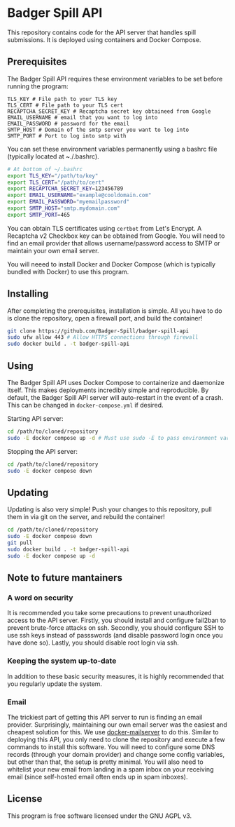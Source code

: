 # Badger Spill API

This repository contains code for the API server that handles spill submissions. It is deployed using containers and Docker Compose.

## Prerequisites

The Badger Spill API requires these environment variables to be set before running the program:

```
TLS_KEY # File path to your TLS key
TLS_CERT # File path to your TLS cert
RECAPTCHA_SECRET_KEY # Recaptcha secret key obtaineed from Google
EMAIL_USERNAME # email that you want to log into
EMAIL_PASSWORD # password for the email
SMTP_HOST # Domain of the smtp server you want to log into
SMTP_PORT # Port to log into smtp with
```

You can set these environment variables permanently using a bashrc file (typically located at ~./.bashrc).

```bash
# At bottom of ~/.bashrc 
export TLS_KEY="/path/to/key"
export TLS_CERT="/path/to/cert"
export RECAPTCHA_SECRET_KEY=123456789
export EMAIL_USERNAME="example@cooldomain.com"
export EMAIL_PASSWORD="myemailpassword"
export SMTP_HOST="smtp.mydomain.com"
export SMTP_PORT=465
```

You can obtain TLS certificates using ```certbot``` from Let's Encrypt. A Recaptcha v2 Checkbox key can be obtained from Google. You will need to find an email provider that allows username/password access to SMTP or maintain your own email server.

You will neeed to install Docker and Docker Compose (which is typically bundled with Docker) to use this program.

## Installing

After completing the prerequisites, installation is simple. All you have to do is clone the repository, open a firewall port, and build the container!

```bash
git clone https://github.com/Badger-Spill/badger-spill-api
sudo ufw allow 443 # Allow HTTPS connections through firewall
sudo docker build . -t badger-spill-api
```


## Using

The Badger Spill API uses Docker Compose to containerize and daemonize itself. This makes deployments incredibly simple and reproducible. By default, the Badger Spill API server will auto-restart in the event of a crash. This can be changed in ```docker-compose.yml``` if desired.

Starting API server:
```bash
cd /path/to/cloned/repository
sudo -E docker compose up -d # Must use sudo -E to pass environment variables
```

Stopping the API server:
```bash
cd /path/to/cloned/repository
sudo -E docker compose down
```

## Updating

Updating is also very simple! Push your changes to this repository, pull them in via git on the server, and rebuild the container!

```bash
cd /path/to/cloned/repository
sudo -E docker compose down
git pull
sudo docker build . -t badger-spill-api
sudo -E docker compose up -d
```

## Note to future mantainers

### A word on security
It is recommended you take some precautions to prevent unauthorized access to the API server. Firstly, you should install and configure fail2ban to prevent brute-force attacks on ssh. Secondly, you should configure SSH to use ssh keys instead of passswords (and disable password login once you have done so). Lastly, you should disable root login via ssh.

### Keeping the system up-to-date
In addition to these basic security measures, it is highly recommended that you regularly update the system.

### Email
The trickiest part of getting this API server to run is finding an email provider. Surprisingly, maintaining our own email server was the easiest and cheapest solution for this. We use [docker-mailserver](https://github.com/docker-mailserver/docker-mailserver) to do this. Similar to deploying this API, you only need to clone the repository and execute a few commands to install this software. You will need to configure some DNS records (through your domain provider) and change some config variables, but other than that, the setup is pretty minimal. You will also need to whitelist your new email from landing in a spam inbox on your receiving email (since self-hosted email often ends up in spam inboxes). 

## License

This program is free software licensed under the GNU AGPL v3.